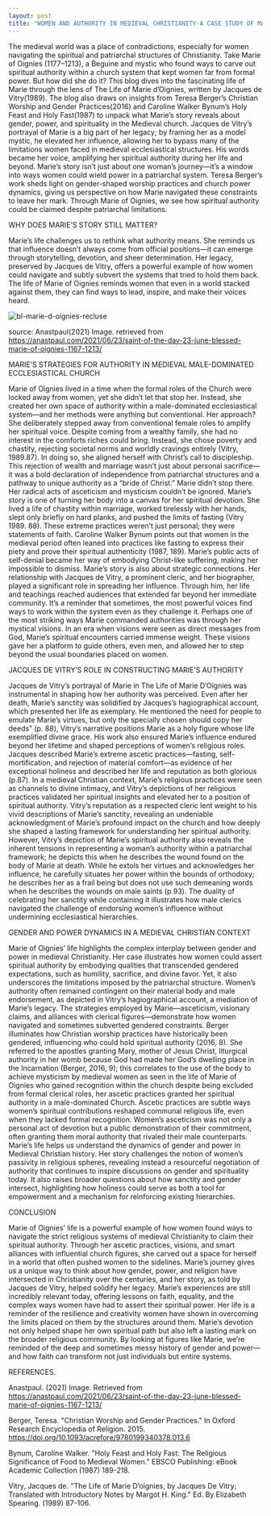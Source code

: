 ```yaml
---
layout: post
title: "WOMEN AND AUTHORITY IN MEDIEVAL CHRISTIANITY-A CASE STUDY OF MARIE OF OIGNIES”
---
```


The medieval world was a place of contradictions, especially for women navigating the spiritual and patriarchal structures of Christianity. Take Marie of Oignies (1177–1213), a Beguine and mystic who found ways to carve out spiritual authority within a church system that kept women far from formal power.
But how did she do it? This blog dives into the fascinating life of Marie through the lens of The Life of Marie d’Oignies, written by Jacques de Vitry(1989). The blog also draws on insights from Teresa Berger’s Christian Worship and Gender Practices(2016) and Caroline Walker Bynum’s Holy Feast and Holy Fast(1987) to unpack what Marie’s story reveals about gender, power, and spirituality in the Medieval church.
Jacques de Vitry’s portrayal of Marie is a big part of her legacy; by framing her as a model mystic, he elevated her influence, allowing her to bypass many of the limitations women faced in medieval ecclesiastical structures. His words became her voice, amplifying her spiritual authority during her life and beyond.
Marie’s story isn’t just about one woman’s journey—it’s a window into ways women could wield power in a patriarchal system. Teresa Berger’s work sheds light on gender-shaped worship practices and church power dynamics, giving us perspective on how Marie navigated these constraints to leave her mark. Through Marie of Oignies, we see how spiritual authority could be claimed despite patriarchal limitations.

WHY DOES MARIE’S STORY STILL MATTER?

Marie’s life challenges us to rethink what authority means. She reminds us that influence doesn’t always come from official positions—it can emerge through storytelling, devotion, and sheer determination. Her legacy, preserved by Jacques de Vitry, offers a powerful example of how women could navigate and subtly subvert the systems that tried to hold them back. The life of Marie of Oignies reminds women that even in a world stacked against them, they can find ways to lead, inspire, and make their voices heard.


![bl-marie-d-oignies-recluse](https://github.com/user-attachments/assets/711c927d-9ec4-4cc1-b9c4-c3dad7f6314f)

source: Anastpaul(2021) Image. retrieved from https://anastpaul.com/2021/06/23/saint-of-the-day-23-june-blessed-marie-of-oignies-1167-1213/

MARIE’S STRATEGIES FOR AUTHORITY IN MEDIEVAL MALE-DOMINATED ECCLESIASTICAL CHURCH

Marie of Oignies lived in a time when the formal roles of the Church were locked away from women, yet she didn’t let that stop her. Instead, she created her own space of authority within a male-dominated ecclesiastical system—and her methods were anything but conventional.
Her approach? She deliberately stepped away from conventional female roles to amplify her spiritual voice. Despite coming from a wealthy family, she had no interest in the comforts riches could bring. Instead, she chose poverty and chastity, rejecting societal norms and worldly cravings entirely (Vitry, 1989.87). In doing so, she aligned herself with Christ’s call to discipleship. This rejection of wealth and marriage wasn’t just about personal sacrifice—it was a bold declaration of independence from patriarchal structures and a pathway to unique authority as a “bride of Christ.”
Marie didn’t stop there. Her radical acts of asceticism and mysticism couldn’t be ignored. Marie’s story is one of turning her body into a canvas for her spiritual devotion. She lived a life of chastity within marriage, worked tirelessly with her hands, slept only briefly on hard planks, and pushed the limits of fasting (Vitry 1989. 88). These extreme practices weren’t just personal; they were statements of faith. Caroline Walker Bynum points out that women in the medieval period often leaned into practices like fasting to express their piety and prove their spiritual authenticity (1987, 189). Marie’s public acts of self-denial became her way of embodying Christ-like suffering, making her impossible to dismiss.
Marie’s story is also about strategic connections. Her relationship with Jacques de Vitry, a prominent cleric, and her biographer, played a significant role in spreading her influence. Through him, her life and teachings reached audiences that extended far beyond her immediate community. It’s a reminder that sometimes, the most powerful voices find ways to work within the system even as they challenge it.
Perhaps one of the most striking ways Marie commanded authorities was through her mystical visions. In an era when visions were seen as direct messages from God, Marie’s spiritual encounters carried immense weight. These visions gave her a platform to guide others, even men, and allowed her to step beyond the usual boundaries placed on women. 

JACQUES DE VITRY’S ROLE IN CONSTRUCTING MARIE’S AUTHORITY

Jacques de Vitry’s portrayal of Marie in The Life of Marie D’Oignies was instrumental in shaping how her authority was perceived. Even after her death, Marie’s sanctity was solidified by Jacques’s hagiographical account, which presented her life as exemplary. He mentioned the need for people to emulate Marie’s virtues, but only the specially chosen should copy her deeds” (p. 88), Vitry’s narrative positions Marie as a holy figure whose life exemplified divine grace. His work also ensured Marie’s influence endured beyond her lifetime and shaped perceptions of women’s religious roles. Jacques described Marie’s extreme ascetic practices—fasting, self-mortification, and rejection of material comfort—as evidence of her exceptional holiness and described her life and reputation as both glorious (p.87). In a medieval Christian context, Marie’s religious practices were seen as channels to divine intimacy, and Vitry’s depictions of her religious practices validated her spiritual insights and elevated her to a position of spiritual authority.
Vitry’s reputation as a respected cleric lent weight to his vivid descriptions of Marie’s sanctity, revealing an undeniable acknowledgment of Marie’s profound impact on the church and how deeply she shaped a lasting framework for understanding her spiritual authority. However, Vitry’s depiction of Marie’s spiritual authority also reveals the inherent tensions in representing a woman’s authority within a patriarchal framework; he depicts this when he describes the wound found on the body of Marie at death. While he extols her virtues and acknowledges her influence, he carefully situates her power within the bounds of orthodoxy; he describes her as a frail being but does not use such demeaning words when he describes the wounds on male saints (p.93). The duality of celebrating her sanctity while containing it illustrates how male clerics navigated the challenge of endorsing women’s influence without undermining ecclesiastical hierarchies.

GENDER AND POWER DYNAMICS IN A MEDIEVAL CHRISTIAN CONTEXT

Marie of Oignies’ life highlights the complex interplay between gender and power in medieval Christianity. Her case illustrates how women could assert spiritual authority by embodying qualities that transcended gendered expectations, such as humility, sacrifice, and divine favor. Yet, it also underscores the limitations imposed by the patriarchal structure. Women’s authority often remained contingent on their material body and male endorsement, as depicted in Vitry’s hagiographical account, a mediation of Marie’s legacy.
The strategies employed by Marie—asceticism, visionary claims, and alliances with clerical figures—demonstrate how women navigated and sometimes subverted gendered constraints. Berger illuminates how Christian worship practices have historically been gendered, influencing who could hold spiritual authority (2016, 8). She referred to the apostles granting Mary, mother of Jesus Christ, liturgical authority in her womb because God had made her God’s dwelling place in the Incarnation (Berger, 2016, 9); this correlates to the use of the body to achieve mysticism by medieval women as seen in the life of Marie of Oignies who gained recognition within the church despite being excluded from formal clerical roles, her ascetic practices granted her spiritual authority in a male-dominated Church. Ascetic practices are subtle ways women’s spiritual contributions reshaped communal religious life, even when they lacked formal recognition. Women’s asceticism was not only a personal act of devotion but a public demonstration of their commitment, often granting them moral authority that rivaled their male counterparts.
Marie’s life helps us understand the dynamics of gender and power in Medieval Christian history. Her story challenges the notion of women’s passivity in religious spheres, revealing instead a resourceful negotiation of authority that continues to inspire discussions on gender and spirituality today. It also raises broader questions about how sanctity and gender intersect, highlighting how holiness could serve as both a tool for empowerment and a mechanism for reinforcing existing hierarchies. 

CONCLUSION

Marie of Oignies’ life is a powerful example of how women found ways to navigate the strict religious systems of medieval Christianity to claim their spiritual authority. Through her ascetic practices, visions, and smart alliances with influential church figures, she carved out a space for herself in a world that often pushed women to the sidelines.
Marie’s journey gives us a unique way to think about how gender, power, and religion have intersected in Christianity over the centuries, and her story, as told by Jacques de Vitry, helped solidify her legacy. Marie’s experiences are still incredibly relevant today, offering lessons on faith, equality, and the complex ways women have had to assert their spiritual power.
Her life is a reminder of the resilience and creativity women have shown in overcoming the limits placed on them by the structures around them. Marie’s devotion not only helped shape her own spiritual path but also left a lasting mark on the broader religious community. By looking at figures like Marie, we’re reminded of the deep and sometimes messy history of gender and power—and how faith can transform not just individuals but entire systems.

REFERENCES.

Anastpaul. (2021) Image. Retrieved from https://anastpaul.com/2021/06/23/saint-of-the-day-23-june-blessed-marie-of-oignies-1167-1213/

Berger, Teresa. "Christian Worship and Gender Practices." In Oxford Research Encyclopedia of Religion. 2015. https://doi.org/10.1093/acrefore/9780199340378.013.6

Bynum, Caroline Walker. "Holy Feast and Holy Fast: The Religious Significance of Food to Medieval Women." EBSCO Publishing: eBook Academic Collection (1987) 189-218.

Vitry, Jacques de. "The Life of Marie D’oignies, by Jacques De Vitry; Translated with Introductory Notes by Margot H. King." Ed. By Elizabeth Spearing. (1989) 87-106.

